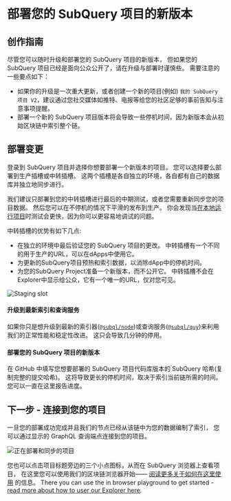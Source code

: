 # 部署您的 SubQuery 项目的新版本

## 创作指南

尽管您可以随时升级和部署您的 SubQuery 项目的新版本， 但如果您的 SubQuery 项目已经是面向公众公开了，请在升级与部署时谨慎些。 需要注意的一些要点如下：
- 如果你的升级是一次重大更新，或者创建一个新的项目(例如) `我的 SubQuery 项目 V2`，建议通过您社交媒体如推特、电报等给您的社区足够的事前告知与注意事项提醒。
- 部署一个新的 SubQuery 项目版本将会导致一些停机时间，因为新版本会从初始区块链中索引整个链。

## 部署变更

登录到 SubQuery 项目并选择你想要部署一个新版本的项目。 您可以选择要么部署到生产插槽或中转插槽。 这两个插槽是各自独立的环境，各自都有自己的数据库并独立地同步进行。

我们建议只部署到您的中转插槽进行最后的中期测试，或者您需要重新同步您的项目数据。 然后您可以在不停机的情况下平滑的发布到生产。 你会发现当[在本地运行项目](../run/run.md)时测试会更快，因为你可以更容易地调试</a>的问题。

中转插槽的优势有如下几点:
* 在独立的环境中最后验证您的 SubQuery 项目的更改。 中转插槽有一个不同的用于生产的URL，可以在dApps中使用它。
* 为更新的SubQuery项目预热和索引数据，以消除dApp中的停机时间。
* 为您的SubQuery Project准备一个新版本，而不公开它。 中转插槽不会在Explorer中显示给公众，它有一个唯一的URL，仅对您可见。

![Staging slot](/assets/img/staging_slot.png)

#### 升级到最新索引和查询服务

如果你只是想升级到最新的索引器([`@subql/node`](https://www.npmjs.com/package/@subql/node))或查询服务([`@subql/quy`](https://www.npmjs.com/package/@subql/query))来利用我们的正常性能和稳定性改进。 这只会导致几分钟的停用。

#### 部署您的 SubQuery 项目的新版本

在 GitHub 中填写您想要部署的 SubQuery 项目代码库版本的 SubQuery 哈希(复制完整的提交哈希)。 这将导致更长的停机时间，取决于索引当前链所需的时间。 您可以一直在这里报告进度。

## 下一步 - 连接到您的项目
一旦您的部署成功完成并且我们的节点已经从该链中为您的数据编制了索引， 您可以通过显示的 GraphQL 查询端点连接到您的项目。

![正在部署和同步的项目](/assets/img/projects-deploy-sync.png)

您也可以点击项目标题旁边的三个小点图标，从而在 SubQuery 浏览器上查看项目， 在这里您可以使用我们的区块链浏览器开始—— [阅读更多关于如何在这里使用](../query/query.md) 的信息。 There you can use the in browser playground to get started - [read more about how to user our Explorer here](../query/query.md).
